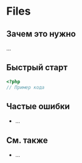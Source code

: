# Files

## Зачем это нужно

...

## Быстрый старт
```php
<?php
// Пример кода
```

## Частые ошибки
- ...

## См. также
- ...
